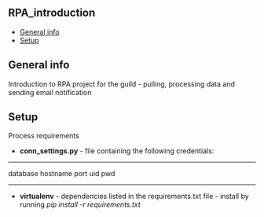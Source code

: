 ## RPA_introduction
* [General info](#General-info)
* [Setup](#Setup)

## General info
Introduction to RPA project for the guild  - pulling, processing data and sending email notification

## Setup
Process requirements

* <b>conn_settings.py</b> - file containing the following credentials:

* * *
database
hostname
port
uid
pwd
* * *


* <b>virtualenv</b> - dependencies listed in the requirements.txt file - install by running <i>pip install -r requirements.txt</i>
